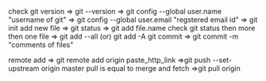 check git version
=> git --version
=> git config --global user.name "username of git"
=> git config --global user.email "regstered email id"
=> git init
add new file
=> git status
=> git add file.name
check git status then
more then one file
=> git add --all (or) git add -A
git commit
=> git commit -m "comments of files"

remote add
=> git remote add origin paste_http_link
=>git push --set-upstream origin master
pull is equal to merge and fetch
=>git pull origin


